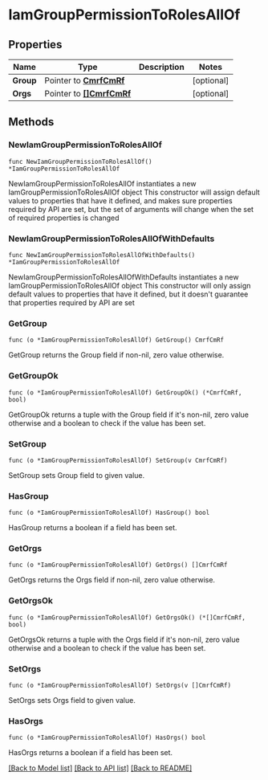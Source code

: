 # IamGroupPermissionToRolesAllOf

## Properties

Name | Type | Description | Notes
------------ | ------------- | ------------- | -------------
**Group** | Pointer to [**CmrfCmRf**](cmrf.CmRf.md) |  | [optional] 
**Orgs** | Pointer to [**[]CmrfCmRf**](cmrf.CmRf.md) |  | [optional] 

## Methods

### NewIamGroupPermissionToRolesAllOf

`func NewIamGroupPermissionToRolesAllOf() *IamGroupPermissionToRolesAllOf`

NewIamGroupPermissionToRolesAllOf instantiates a new IamGroupPermissionToRolesAllOf object
This constructor will assign default values to properties that have it defined,
and makes sure properties required by API are set, but the set of arguments
will change when the set of required properties is changed

### NewIamGroupPermissionToRolesAllOfWithDefaults

`func NewIamGroupPermissionToRolesAllOfWithDefaults() *IamGroupPermissionToRolesAllOf`

NewIamGroupPermissionToRolesAllOfWithDefaults instantiates a new IamGroupPermissionToRolesAllOf object
This constructor will only assign default values to properties that have it defined,
but it doesn't guarantee that properties required by API are set

### GetGroup

`func (o *IamGroupPermissionToRolesAllOf) GetGroup() CmrfCmRf`

GetGroup returns the Group field if non-nil, zero value otherwise.

### GetGroupOk

`func (o *IamGroupPermissionToRolesAllOf) GetGroupOk() (*CmrfCmRf, bool)`

GetGroupOk returns a tuple with the Group field if it's non-nil, zero value otherwise
and a boolean to check if the value has been set.

### SetGroup

`func (o *IamGroupPermissionToRolesAllOf) SetGroup(v CmrfCmRf)`

SetGroup sets Group field to given value.

### HasGroup

`func (o *IamGroupPermissionToRolesAllOf) HasGroup() bool`

HasGroup returns a boolean if a field has been set.

### GetOrgs

`func (o *IamGroupPermissionToRolesAllOf) GetOrgs() []CmrfCmRf`

GetOrgs returns the Orgs field if non-nil, zero value otherwise.

### GetOrgsOk

`func (o *IamGroupPermissionToRolesAllOf) GetOrgsOk() (*[]CmrfCmRf, bool)`

GetOrgsOk returns a tuple with the Orgs field if it's non-nil, zero value otherwise
and a boolean to check if the value has been set.

### SetOrgs

`func (o *IamGroupPermissionToRolesAllOf) SetOrgs(v []CmrfCmRf)`

SetOrgs sets Orgs field to given value.

### HasOrgs

`func (o *IamGroupPermissionToRolesAllOf) HasOrgs() bool`

HasOrgs returns a boolean if a field has been set.


[[Back to Model list]](../README.md#documentation-for-models) [[Back to API list]](../README.md#documentation-for-api-endpoints) [[Back to README]](../README.md)


